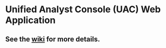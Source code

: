Unified Analyst Console (UAC) Web Application
=============================================

## See the [wiki](https://github.mandiant.com/amilano/uac-node/wiki) for more details.
